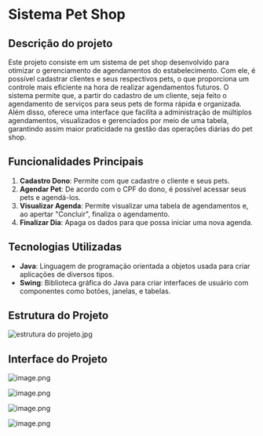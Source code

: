 # Sistema Pet Shop

## Descrição do projeto

Este projeto consiste em um sistema de pet shop desenvolvido para otimizar o gerenciamento de agendamentos do estabelecimento. Com ele, é possível cadastrar clientes e seus respectivos pets, o que proporciona um controle mais eficiente na hora de realizar agendamentos futuros. O sistema permite que, a partir do cadastro de um cliente, seja feito o agendamento de serviços para seus pets de forma rápida e organizada. Além disso, oferece uma interface que facilita a administração de múltiplos agendamentos, visualizados e gerenciados por meio de uma tabela, garantindo assim maior praticidade na gestão das operações diárias do pet shop.

## Funcionalidades Principais



1. **Cadastro Dono**: Permite com que cadastre o cliente e seus pets.
2. **Agendar Pet**: De acordo com o CPF do dono, é possível acessar seus pets e agendá-los.
3. **Visualizar Agenda**: Permite visualizar uma tabela de agendamentos e, ao apertar "Concluir", finaliza o agendamento.
4. **Finalizar Dia**: Apaga os dados para que possa iniciar uma nova agenda.

## Tecnologias Utilizadas


- **Java**: Linguagem de programação orientada a objetos usada para criar aplicações de diversos tipos.
- **Swing**: Biblioteca gráfica do Java para criar interfaces de usuário com componentes como botões, janelas, e tabelas.

## Estrutura do Projeto

![estrutura do projeto.jpg](D:\Users\Lipinho\Desktop\ProjetoPOO\estrutura_do_projeto.jpg)

## Interface do Projeto

![image.png](D:\Users\Lipinho\Desktop\ProjetoPOO\telainicial.png)

![image.png](D:\Users\Lipinho\Desktop\ProjetoPOO\cadastrodono.png)

![image.png](D:\Users\Lipinho\Desktop\ProjetoPOO\agendarpet.png)

![image.png](D:\Users\Lipinho\Desktop\ProjetoPOO\tabelaA.jpg)
